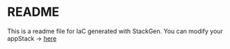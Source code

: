 # README
This is a readme file for IaC generated with StackGen.
You can modify your appStack -> [here](http://main.dev.stackgen.com/appstacks/21f47a29-793b-4d49-9933-70e20593eb8c)
